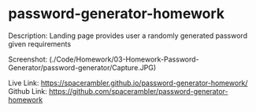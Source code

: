 # password-generator-homework

Description: Landing page provides user a randomly generated password given requirements

Screenshot: (./Code/Homework/03-Homework-Password-Generator/password-generator/Capture.JPG)<br>

Live Link: https://spacerambler.github.io/password-generator-homework/
Github Link: https://github.com/spacerambler/password-generator-homework